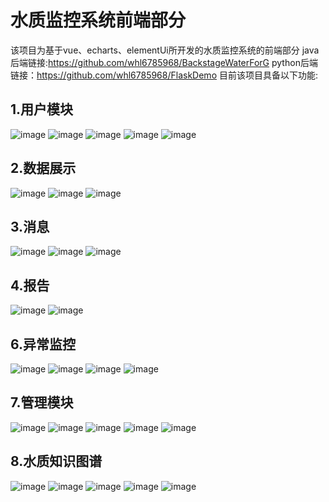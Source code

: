 # 水质监控系统前端部分
该项目为基于vue、echarts、elementUi所开发的水质监控系统的前端部分
java后端链接:https://github.com/whl6785968/BackstageWaterForG
python后端链接：https://github.com/whl6785968/FlaskDemo
目前该项目具备以下功能:
## 1.用户模块
![image](https://github.com/whl6785968/FrontendOfWaterMonitor2/blob/main/pro/user.png)
![image](https://github.com/whl6785968/FrontendOfWaterMonitor2/blob/main/pro/user1.png)
![image](https://github.com/whl6785968/FrontendOfWaterMonitor2/blob/main/pro/user2.png)
![image](https://github.com/whl6785968/FrontendOfWaterMonitor2/blob/main/pro/user3.png)
![image](https://github.com/whl6785968/FrontendOfWaterMonitor2/blob/main/pro/user5.png)

## 2.数据展示
![image](https://github.com/whl6785968/FrontendOfWaterMonitor2/blob/main/pro/data1.png)
![image](https://github.com/whl6785968/FrontendOfWaterMonitor2/blob/main/pro/data2.png)
![image](https://github.com/whl6785968/FrontendOfWaterMonitor2/blob/main/pro/data3.png)

## 3.消息
![image](https://github.com/whl6785968/FrontendOfWaterMonitor2/blob/main/pro/msg1.png)
![image](https://github.com/whl6785968/FrontendOfWaterMonitor2/blob/main/pro/msg2.png)
![image](https://github.com/whl6785968/FrontendOfWaterMonitor2/blob/main/pro/msg3.png)
## 4.报告
![image](https://github.com/whl6785968/FrontendOfWaterMonitor2/blob/main/pro/report1.png)
![image](https://github.com/whl6785968/FrontendOfWaterMonitor2/blob/main/pro/report2.png)
## 6.异常监控
![image](https://github.com/whl6785968/FrontendOfWaterMonitor2/blob/main/pro/error1.png)
![image](https://github.com/whl6785968/FrontendOfWaterMonitor2/blob/main/pro/error2.png)
![image](https://github.com/whl6785968/FrontendOfWaterMonitor2/blob/main/pro/error3.png)
![image](https://github.com/whl6785968/FrontendOfWaterMonitor2/blob/main/pro/error4.png)
## 7.管理模块
![image](https://github.com/whl6785968/FrontendOfWaterMonitor2/blob/main/pro/man1.png)
![image](https://github.com/whl6785968/FrontendOfWaterMonitor2/blob/main/pro/man2.png)
![image](https://github.com/whl6785968/FrontendOfWaterMonitor2/blob/main/pro/man3.png)
![image](https://github.com/whl6785968/FrontendOfWaterMonitor2/blob/main/pro/man4.png)
![image](https://github.com/whl6785968/FrontendOfWaterMonitor2/blob/main/pro/man5.png)
## 8.水质知识图谱
![image](https://github.com/whl6785968/FrontendOfWaterMonitor2/blob/main/pro/kg1.png)
![image](https://github.com/whl6785968/FrontendOfWaterMonitor2/blob/main/pro/kg2.png)
![image](https://github.com/whl6785968/FrontendOfWaterMonitor2/blob/main/pro/kg3.png)
![image](https://github.com/whl6785968/FrontendOfWaterMonitor2/blob/main/pro/kg4.png)
![image](https://github.com/whl6785968/FrontendOfWaterMonitor2/blob/main/pro/kg5.png)
